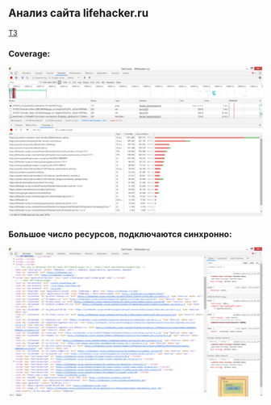 ## Анализ сайта lifehacker.ru

[ТЗ](TASK.md)

### Coverage:

![](media/coverage.png)

### Большое число ресурсов, подключаются  синхронно:

![](media/sources_links.png)
